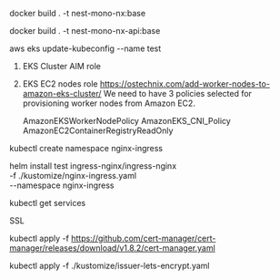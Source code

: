 docker build . -t nest-mono-nx:base

docker build . -t nest-mono-nx-api:base


aws eks update-kubeconfig --name test


1. EKS Cluster AIM role 
2. EKS EC2 nodes role
	https://ostechnix.com/add-worker-nodes-to-amazon-eks-cluster/
	We need to have 3 policies selected for provisioning worker nodes from Amazon EC2.

	AmazonEKSWorkerNodePolicy
	AmazonEKS_CNI_Policy
	AmazonEC2ContainerRegistryReadOnly


kubectl create namespace nginx-ingress

helm install test ingress-nginx/ingress-nginx \
-f ./kustomize/nginx-ingress.yaml \
--namespace nginx-ingress

kubectl get services

SSL

kubectl apply -f https://github.com/cert-manager/cert-manager/releases/download/v1.8.2/cert-manager.yaml

kubectl apply -f ./kustomize/issuer-lets-encrypt.yaml
